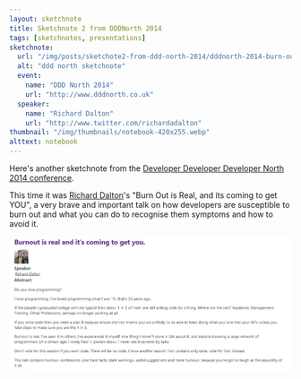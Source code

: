 ```yaml
---
layout: sketchnote
title: Sketchnote 2 from DDDNorth 2014
tags: [sketchnotes, presentations]
sketchnote:
  url: "/img/posts/sketchote2-from-ddd-north-2014/dddnorth-2014-burn-out-talk-vanilla-lofi.webp"
  alt: "ddd north sketchnote"
  event:
    name: "DDD North 2014"
    url: "http://www.dddnorth.co.uk"
  speaker:
    name: "Richard Dalton"
    url: "http://www.twitter.com/richardadalton"
thumbnail: "/img/thumbnails/notebook-420x255.webp"
alttext: notebook
---
```


Here's another sketchnote from the <a href="http://www.dddnorth.co.uk/">Developer Developer Developer North
2014 conference</a>.

This time it was [Richard Dalton](http://www.twitter.com/richardadalton)'s
"Burn Out is Real, and its coming to get YOU", a very brave and important talk
on how developers are susceptible to burn out and what you can do to recognise
them symptoms and how to avoid it.

![ddd north](/img/posts/sketchote2-from-ddd-north-2014/session-summary.webp)
